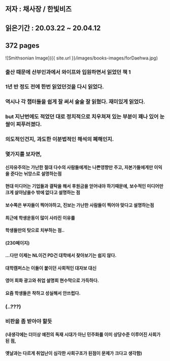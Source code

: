 ## 저자 : 채사장 / 한빛비즈

## 읽은기간 : 20.03.22 ~ 20.04.12

## 372 pages

![Smithsonian Image]({{ site.url }}/images/books-images/forDaehwa.jpg)

### 출산 때문에 산부인과에서 와이프와 입원하면서 읽었던 책 1

### 1년 반 정도 전에 한번 읽었던것을 다시 읽었다.

### 역시나 각 챕터들을 쉽게 잘 써서 술술 잘 읽혔다. 재미있게 읽었다.

### but 지난번에도 적었던 대로 정치적으로 치우쳐져 있는 부분이 꽤나 있어 눈쌀이 찌푸러졌다.

### 의도적인건지, 과도한 이분법적인 해석의 폐해인지.

### 몇가지를 보자면,

#### 신자유주의는 가난한 절대 다수의 사람들에게는 나쁜영향만 주고, 자본가들에게만 이익을 준다는 뉘앙스로 설명하는점

#### 현대 미디어는 기업들과 결탁을 해서 후원금을 얻어내야 하기때문에, 보수적인 미디어만 크게 살아남을수 밖에 없다고 설명하는 점

#### 보수쪽은 부자들이 찍어야하고, 진보는 가난한 사람들이 찍어야 맞다고 설명하는점

#### 최근에 학생운동이 많이 사라진 이유를

#### 학생들만의 탓으로 치부하는 점..

#### (230페이지)

#### ...다만 이제는 NL이건 PD건 대학에서 찾아보기는 쉽지 않다.

#### 대학캠퍼스는 이들이 붙이던 사회적인 대자보 대신

#### 영어 회화 광고와 취업 설명회 현수막으로 가득하다.

#### 요즘 학생들은 착하고 성실해서 안쓰럽다.

### (..???)

### 비판을 좀 받아야 할듯

#### (내생각에는 더이상 예전의 독재 시대가 아닌 민주화를 이미 상당수준 이루어진 사회가 된 점,

#### 옛날과는 다르게 취업난이 심각한 사회구조가 된점이 문제가 크다고 생각함)